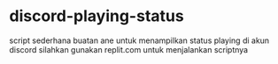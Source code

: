 # discord-playing-status
script sederhana buatan ane untuk menampilkan status playing di akun discord
silahkan gunakan replit.com untuk menjalankan scriptnya
